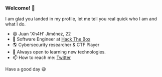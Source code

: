 ### Welcome! 👋

I am glad you landed in my profile, let me tell you real quick who I am and what I do.

- 😄 Juan 'Xh4H' Jiménez, 22
- 🔭 Software Engineer at [Hack The Box](https://hackthebox.eu)
- 🌎 Cybersecurity researcher & CTF Player
- 🌱 Always open to learning new technologies.
- 📫 How to reach me: [Twitter](https://twitter.com/RiftWhiteHat)

Have a good day 😃
